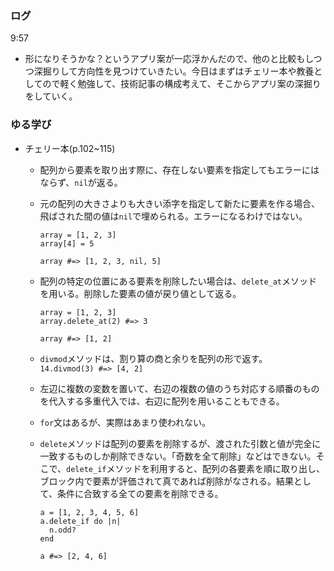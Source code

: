 ### ログ
9:57  
  - 形になりそうかな？というアプリ案が一応浮かんだので、他のと比較もしつつ深掘りして方向性を見つけていきたい。今日はまずはチェリー本や教養としてので軽く勉強して、技術記事の構成考えて、そこからアプリ案の深掘りをしていく。  

### ゆる学び
- チェリー本(p.102~115)  
  - 配列から要素を取り出す際に、存在しない要素を指定してもエラーにはならず、`nil`が返る。  
  - 元の配列の大きさよりも大きい添字を指定して新たに要素を作る場合、飛ばされた間の値は`nil`で埋められる。エラーになるわけではない。
    ```
    array = [1, 2, 3]
    array[4] = 5
    
    array #=> [1, 2, 3, nil, 5]
    ```

  - 配列の特定の位置にある要素を削除したい場合は、`delete_at`メソッドを用いる。削除した要素の値が戻り値として返る。
    ```
    array = [1, 2, 3]
    array.delete_at(2) #=> 3
    
    array #=> [1, 2]
    ```
  
  - `divmod`メソッドは、割り算の商と余りを配列の形で返す。  
    `14.divmod(3) #=> [4, 2]`
  - 左辺に複数の変数を置いて、右辺の複数の値のうち対応する順番のものを代入する多重代入では、右辺に配列を用いることもできる。  
  - `for`文はあるが、実際はあまり使われない。
  - `delete`メソッドは配列の要素を削除するが、渡された引数と値が完全に一致するものしか削除できない。「奇数を全て削除」などはできない。そこで、`delete_if`メソッドを利用すると、配列の各要素を順に取り出し、ブロック内で要素が評価されて真であれば削除がなされる。結果として、条件に合致する全ての要素を削除できる。  
      ```
      a = [1, 2, 3, 4, 5, 6]
      a.delete_if do |n|
        n.odd?
      end
      
      a #=> [2, 4, 6]
      ```  
      
